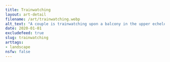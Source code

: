 ```yaml
---
title: Trainwatching
layout: art-detail
filename: /art/trainwatching.webp
alt_text: "A couple is trainwatching upon a balcony in the upper echelons of a town. The train is green with gold rooftops, and it's slowly inching it's way up higher."
date: 2020-01-01
excludefeed: true
slug: trainwatching
arttags:
- landscape
nsfw: false
---
```

